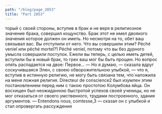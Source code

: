 ```yaml
---
path: "/blog/page_2053"
title: "Part 2053"
---
```


торый с своей стороны, вступив в брак и не веря в религиозное значение брака, совершил кощунство. Брак этот не имел двоякого значения которое должен он иметь. Но несмотря на то, обет ваш связывал вас. Вы отступили от него. Что вы совершили этим? Péché veniel или péché mortel?1 Péché veniel, потому что вы без дурного умысла совершили поступок. Ежели вы теперь, с целью иметь детей, вступили бы в новый брак, то грех ваш мог бы быть прощен. Но вопрос опять распадается на двое: Первое...
— Но я думаю, — сказала вдруг соскучившаяся Элен, с своею обворожительною улыбкой, — что я, вступив в истинную религию, не могу быть связана тем, что̀ наложила на меня ложная религия.
Directeur de conscience2 был изумлен этим постановлением перед ним с такою простотою Колумбова яйца. Он восхищен был неожиданною быстротой успехов своей ученицы, но не мог отказаться от своего умственного, трудами построенного, здания аргументов.
— Entendons nous, comtesse,3 — сказал он с улыбкой и стал опровергать рассуждения

